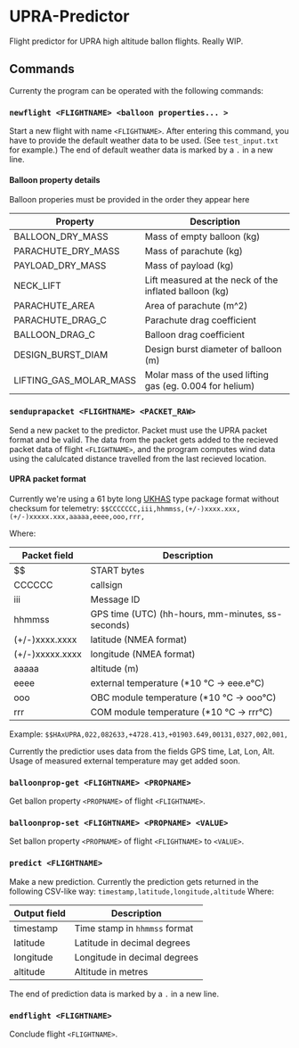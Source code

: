 # UPRA-Predictor

Flight predictor for UPRA high altitude ballon flights.
Really WIP.

## Commands
Currenty the program can be operated with the following commands:

### `newflight <FLIGHTNAME> <balloon properties... >`
Start a new flight with name `<FLIGHTNAME>`. After entering this command, you have to provide the default weather data to be used. (See `test_input.txt` for example.) The end of default weather data is marked by a `.` in a new line.

#### Balloon property details
Balloon properies must be provided in the order they appear here

| Property | Description |
| --- | --- |
| BALLOON_DRY_MASS | Mass of empty balloon (kg) |
| PARACHUTE_DRY_MASS | Mass of parachute (kg) |
| PAYLOAD_DRY_MASS | Mass of payload (kg) |
| NECK_LIFT | Lift measured at the neck of the inflated balloon (kg) |
| PARACHUTE_AREA | Area of parachute (m^2) |
| PARACHUTE_DRAG_C | Parachute drag coefficient |
| BALLOON_DRAG_C | Balloon drag coefficient |
| DESIGN_BURST_DIAM | Design burst diameter of balloon (m) |
| LIFTING_GAS_MOLAR_MASS | Molar mass of the used lifting gas (eg. 0.004 for helium) |

### `senduprapacket <FLIGHTNAME> <PACKET_RAW>`
Send a new packet to the predictor. Packet must use the UPRA packet format and be valid.
The data from the packet gets added to the recieved packet data of flight `<FLIGHTNAME>`, and the program computes wind data using the calulcated distance travelled from the last recieved location.

#### UPRA packet format
Currently we're using a 61 byte long [UKHAS](https://ukhas.org.uk/communication:protocol) type package format without checksum for telemetry:
`$$CCCCCCC,iii,hhmmss,(+/-)xxxx.xxx,(+/-)xxxxx.xxx,aaaaa,eeee,ooo,rrr,`

Where:

| Packet field | Description |
| --- | --- |
| $$ | START bytes |
| CCCCCC | callsign |
| iii | Message ID |
| hhmmss | GPS time (UTC) (hh-hours, mm-minutes, ss-seconds) |
| (+/-)xxxx.xxxx | latitude (NMEA format) |
| (+/-)xxxxx.xxxx | longitude (NMEA format) |
| aaaaa | altitude (m) |
| eeee | external temperature (*10 °C -> eee.e°C) |
| ooo | OBC module temperature (*10 °C -> ooo°C) |
| rrr | COM module temperature (*10 °C -> rrr°C) |

Example:
`$$HAxUPRA,022,082633,+4728.413,+01903.649,00131,0327,002,001,`

Currently the predictior uses data from the fields GPS time, Lat, Lon, Alt. Usage of measured external temperature may get added soon.

### `balloonprop-get <FLIGHTNAME> <PROPNAME>`
Get ballon property `<PROPNAME>` of flight `<FLIGHTNAME>`.

### `balloonprop-set <FLIGHTNAME> <PROPNAME> <VALUE>`
Set ballon property `<PROPNAME>` of flight `<FLIGHTNAME>` to `<VALUE>`.

### `predict <FLIGHTNAME>`
Make a new prediction. Currently the prediction gets returned in the following CSV-like way:
`timestamp,latitude,longitude,altitude`
Where:

| Output field | Description |
| --- | --- |
| timestamp | Time stamp in `hhmmss` format |
| latitude | Latitude in decimal degrees |
| longitude | Longitude in decimal degrees |
| altitude | Altitude in metres |

The end of prediction data is marked by a `.` in a new line.

### `endflight <FLIGHTNAME>`
Conclude flight `<FLIGHTNAME>`.
